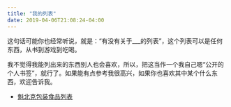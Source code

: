 ```yaml
---
title: "我的列表"
date: 2019-04-06T21:08:24-04:00
---
```


这句话可能你也经常听说，就是：“有没有关于___的列表”，这个列表可以是任何东西，从书到游戏到吃喝。

我不觉得我能列出来的东西别人也会喜欢，所以，把这当作一个我自己嗯“公开的个人书签”，就行了。如果能有点参考我很高兴，如果你也喜欢其中某个什么东西，欢迎告诉我。


* [魁北克包装食品列表](/lists/aliments-du-quebec/)

